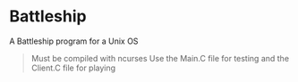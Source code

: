 # Battleship
A Battleship program for a Unix OS 
>Must be compiled with ncurses
Use the Main.C file for testing and the Client.C file for playing 
